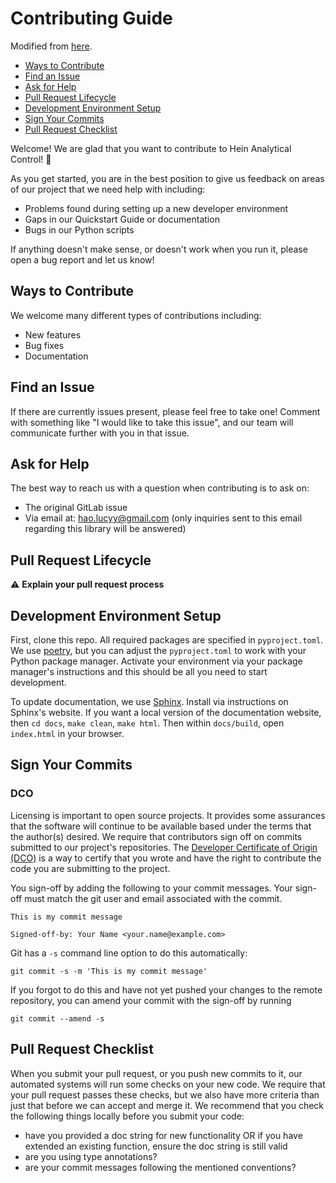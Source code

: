 # Contributing Guide

Modified from [here](https://github.com/cncf/project-template/blob/main/CONTRIBUTING.md#contributing-guide).

* [Ways to Contribute](#ways-to-contribute)
* [Find an Issue](#find-an-issue)
* [Ask for Help](#ask-for-help)
* [Pull Request Lifecycle](#pull-request-lifecycle)
* [Development Environment Setup](#development-environment-setup)
* [Sign Your Commits](#sign-your-commits)
* [Pull Request Checklist](#pull-request-checklist)

Welcome! We are glad that you want to contribute to Hein Analytical Control! 💖

As you get started, you are in the best position to give us feedback on areas of
our project that we need help with including:

* Problems found during setting up a new developer environment
* Gaps in our Quickstart Guide or documentation
* Bugs in our Python scripts

If anything doesn't make sense, or doesn't work when you run it, please open a
bug report and let us know!

## Ways to Contribute

We welcome many different types of contributions including:

* New features
* Bug fixes
* Documentation

## Find an Issue

If there are currently issues present, please feel free to take one! 
Comment with something like "I would like to take this issue", 
and our team will communicate further with you in that issue.

## Ask for Help

The best way to reach us with a question when contributing is to ask on:

* The original GitLab issue
* Via email at: hao.lucyy@gmail.com (only inquiries sent to this email regarding this library will be answered)

## Pull Request Lifecycle

⚠️ **Explain your pull request process**

## Development Environment Setup

First, clone this repo. All required packages are specified in `pyproject.toml`. 
We use [poetry](https://python-poetry.org/), but you can adjust the `pyproject.toml` to 
work with your Python package manager. Activate your environment via your package manager's instructions
and this should be all you need to start development.

To update documentation, we use [Sphinx](https://www.sphinx-doc.org/en/master/). Install via instructions on
Sphinx's website. If you want a local version of the documentation website, then `cd docs`, `make clean`, `make html`.
Then within `docs/build`, open `index.html` in your browser.

## Sign Your Commits

### DCO
Licensing is important to open source projects. It provides some assurances that
the software will continue to be available based under the terms that the
author(s) desired. We require that contributors sign off on commits submitted to
our project's repositories. The [Developer Certificate of Origin
(DCO)](https://probot.github.io/apps/dco/) is a way to certify that you wrote and
have the right to contribute the code you are submitting to the project.

You sign-off by adding the following to your commit messages. Your sign-off must
match the git user and email associated with the commit.

    This is my commit message

    Signed-off-by: Your Name <your.name@example.com>

Git has a `-s` command line option to do this automatically:

    git commit -s -m 'This is my commit message'

If you forgot to do this and have not yet pushed your changes to the remote
repository, you can amend your commit with the sign-off by running 

    git commit --amend -s 

## Pull Request Checklist

When you submit your pull request, or you push new commits to it, our automated
systems will run some checks on your new code. We require that your pull request
passes these checks, but we also have more criteria than just that before we can
accept and merge it. We recommend that you check the following things locally
before you submit your code:

- have you provided a doc string for new functionality OR if you have extended an existing function,
ensure the doc string is still valid 
- are you using type annotations? 
- are your commit messages following the mentioned conventions?